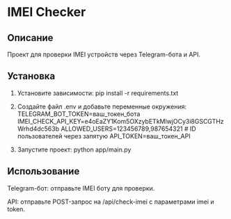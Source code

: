 # IMEI Checker

## Описание
Проект для проверки IMEI устройств через Telegram-бота и API.

## Установка
1. Установите зависимости:
   pip install -r requirements.txt

2. Создайте файл .env и добавьте переменные окружения:
    TELEGRAM_BOT_TOKEN=ваш_токен_бота
    IMEI_CHECK_API_KEY=e4oEaZY1Kom5OXzybETkMlwjOCy3i8GSCGTHzWrhd4dc563b
    ALLOWED_USERS=123456789,987654321  # ID пользователей через запятую
    API_TOKEN=ваш_токен_API

3. Запустите проект:
    python app/main.py

## Использование

Telegram-бот: отправьте IMEI боту для проверки.

API: отправьте POST-запрос на /api/check-imei с параметрами imei и token.